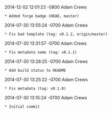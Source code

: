 2014-12-02 12:01:23 -0800 Adam Crews 

	* Added forge badge (HEAD, master)

2014-07-30 13:55:24 -0700 Adam Crews 

	* Fix bad template (tag: v0.1.2, origin/master)

2014-07-30 13:31:57 -0700 Adam Crews 

	* Fix metadata name (tag: v0.1.1)

2014-07-30 13:28:25 -0700 Adam Crews 

	* Add build status to README

2014-07-30 13:25:22 -0700 Adam Crews 

	* Fix metadata (tag: v0.1.0)

2014-07-30 13:15:24 -0700 Adam Crews 

	* Initial commit

